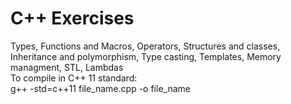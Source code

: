 # C++ Exercises
Types, Functions and Macros,  Operators, Structures and classes, Inheritance and polymorphism, Type casting, Templates, Memory managment, STL, Lambdas
<br>
To compile in C++ 11 standard:
<br>
g++ -std=c++11 file_name.cpp -o file_name
 
